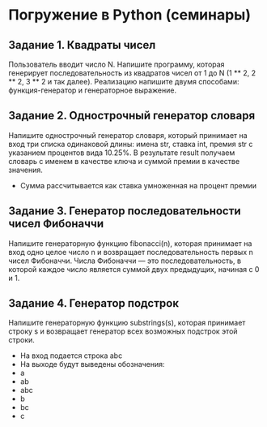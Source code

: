 # Погружение в Python (семинары)

## Задание 1. Квадраты чисел
Пользователь вводит число N. Напишите программу, которая генерирует
последовательность из квадратов чисел от 1 до N (1 ** 2, 2 ** 2, 3 ** 2 и так
далее). Реализацию напишите двумя способами: функция-генератор и
генераторное выражение.


## Задание 2. Однострочный генератор словаря
Напишите однострочный генератор словаря, который принимает на вход три
списка одинаковой длины: имена str, ставка int, премия str с указанием
процентов вида 10.25%.
В результате result получаем словарь с именем в качестве ключа и суммой
премии в качестве значения.
* Сумма рассчитывается как ставка умноженная на процент премии


## Задание 3. Генератор последовательности чисел Фибоначчи
Напишите генераторную функцию fibonacci(n), которая принимает на вход
одно целое число n и возвращает последовательность первых n чисел
Фибоначчи. Числа Фибоначчи — это последовательность, в которой каждое
число является суммой двух предыдущих, начиная с 0 и 1.


## Задание 4. Генератор подстрок
Напишите генераторную функцию substrings(s), которая принимает строку
s и возвращает генератор всех возможных подстрок этой строки.
* На вход подается строка abc
* На выходе будут выведены обозначения:
* a
* ab
* abc
* b
* bc
* c
